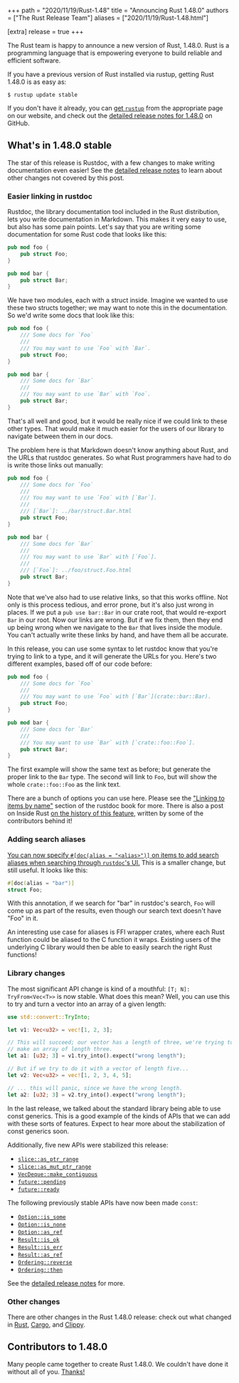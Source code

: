 +++
path = "2020/11/19/Rust-1.48"
title = "Announcing Rust 1.48.0"
authors = ["The Rust Release Team"]
aliases = ["2020/11/19/Rust-1.48.html"]

[extra]
release = true
+++

The Rust team is happy to announce a new version of Rust, 1.48.0. Rust is a
programming language that is empowering everyone to build reliable and
efficient software.

If you have a previous version of Rust installed via rustup, getting Rust
1.48.0 is as easy as:

```console
$ rustup update stable
```

If you don't have it already, you can [get `rustup`][install] from the
appropriate page on our website, and check out the [detailed release notes for
1.48.0][notes] on GitHub.

[install]: https://www.rust-lang.org/tools/install
[notes]: https://github.com/rust-lang/rust/blob/master/RELEASES.md#version-1480-2020-11-19

## What's in 1.48.0 stable

The star of this release is Rustdoc, with a few changes to make writing
documentation even easier! See the [detailed release notes][notes] to learn
about other changes not covered by this post.

### Easier linking in rustdoc

Rustdoc, the library documentation tool included in the Rust distribution,
lets you write documentation in Markdown. This makes it very easy to use, but
also has some pain points. Let's say that you are writing some documentation
for some Rust code that looks like this:

```rust
pub mod foo {
    pub struct Foo;
}

pub mod bar {
    pub struct Bar;
}
```

We have two modules, each with a struct inside. Imagine we wanted to use these
two structs together; we may want to note this in the documentation. So we'd
write some docs that look like this:

```rust
pub mod foo {
    /// Some docs for `Foo`
    ///
    /// You may want to use `Foo` with `Bar`.
    pub struct Foo;
}

pub mod bar {
    /// Some docs for `Bar`
    ///
    /// You may want to use `Bar` with `Foo`.
    pub struct Bar;
}
```

That's all well and good, but it would be really nice if we could link to these
other types. That would make it much easier for the users of our library to
navigate between them in our docs.

The problem here is that Markdown doesn't know anything about Rust, and the
URLs that rustdoc generates. So what Rust programmers have had to do is write
those links out manually:

```rust
pub mod foo {
    /// Some docs for `Foo`
    ///
    /// You may want to use `Foo` with [`Bar`].
    ///
    /// [`Bar`]: ../bar/struct.Bar.html
    pub struct Foo;
}

pub mod bar {
    /// Some docs for `Bar`
    ///
    /// You may want to use `Bar` with [`Foo`].
    ///
    /// [`Foo`]: ../foo/struct.Foo.html
    pub struct Bar;
}
```

Note that we've also had to use relative links, so that this works offline.
Not only is this process tedious, and error prone, but it's also just wrong
in places. If we put a `pub use bar::Bar` in our crate root, that would
re-export `Bar` in our root. Now our links are wrong. But if we fix them,
then they end up being wrong when we navigate to the `Bar` that lives inside
the module. You can't actually write these links by hand, and have them all
be accurate.

In this release, you can use some syntax to let rustdoc know that you're
trying to link to a type, and it will generate the URLs for you. Here's
two different examples, based off of our code before:

```rust
pub mod foo {
    /// Some docs for `Foo`
    ///
    /// You may want to use `Foo` with [`Bar`](crate::bar::Bar).
    pub struct Foo;
}

pub mod bar {
    /// Some docs for `Bar`
    ///
    /// You may want to use `Bar` with [`crate::foo::Foo`].
    pub struct Bar;
}
```

The first example will show the same text as before; but generate the proper
link to the `Bar` type. The second will link to `Foo`, but will show the whole
`crate::foo::Foo` as the link text.

There are a bunch of options you can use here. Please see the ["Linking to
items by name"][intra-docs] section of the rustdoc book for more. There is also
a post on Inside Rust [on the history of this feature][intra-history], written
by some of the contributors behind it!

[intra-docs]: https://doc.rust-lang.org/rustdoc/write-documentation/linking-to-items-by-name.html
[intra-history]: https://blog.rust-lang.org/inside-rust/2020/09/17/stabilizing-intra-doc-links.html

### Adding search aliases

[You can now specify `#[doc(alias = "<alias>")]` on items to add search
aliases when searching through `rustdoc`'s UI.][75740] This is a smaller change,
but still useful. It looks like this:

```rust
#[doc(alias = "bar")]
struct Foo;
```

With this annotation, if we search for "bar" in rustdoc's search, `Foo` will
come up as part of the results, even though our search text doesn't have
"Foo" in it.

An interesting use case for aliases is FFI wrapper crates, where each Rust
function could be aliased to the C function it wraps. Existing users of the
underlying C library would then be able to easily search the right Rust
functions!

[75740]: https://github.com/rust-lang/rust/pull/75740/

### Library changes

The most significant API change is kind of a mouthful: `[T; N]: TryFrom<Vec<T>>`
is now stable. What does this mean? Well, you can use this to try and turn
a vector into an array of a given length:

```rust
use std::convert::TryInto;

let v1: Vec<u32> = vec![1, 2, 3];

// This will succeed; our vector has a length of three, we're trying to
// make an array of length three.
let a1: [u32; 3] = v1.try_into().expect("wrong length");

// But if we try to do it with a vector of length five...
let v2: Vec<u32> = vec![1, 2, 3, 4, 5];

// ... this will panic, since we have the wrong length.
let a2: [u32; 3] = v2.try_into().expect("wrong length");
```

In the last release, we talked about the standard library being able to use
const generics. This is a good example of the kinds of APIs that we can add
with these sorts of features. Expect to hear more about the stabilization of
const generics soon.

Additionally, five new APIs were stabilized this release:

- [`slice::as_ptr_range`]
- [`slice::as_mut_ptr_range`]
- [`VecDeque::make_contiguous`]
- [`future::pending`]
- [`future::ready`]

The following previously stable APIs have now been made `const`:

- [`Option::is_some`]
- [`Option::is_none`]
- [`Option::as_ref`]
- [`Result::is_ok`]
- [`Result::is_err`]
- [`Result::as_ref`]
- [`Ordering::reverse`]
- [`Ordering::then`]

See the [detailed release notes][notes] for more.

[`Option::is_some`]: https://doc.rust-lang.org/std/option/enum.Option.html#method.is_some
[`Option::is_none`]: https://doc.rust-lang.org/std/option/enum.Option.html#method.is_none
[`Option::as_ref`]: https://doc.rust-lang.org/std/option/enum.Option.html#method.as_ref
[`Result::is_ok`]: https://doc.rust-lang.org/std/result/enum.Result.html#method.is_ok
[`Result::is_err`]: https://doc.rust-lang.org/std/result/enum.Result.html#method.is_err
[`Result::as_ref`]: https://doc.rust-lang.org/std/result/enum.Result.html#method.as_ref
[`Ordering::reverse`]: https://doc.rust-lang.org/std/cmp/enum.Ordering.html#method.reverse
[`Ordering::then`]: https://doc.rust-lang.org/std/cmp/enum.Ordering.html#method.then
[`slice::as_ptr_range`]: https://doc.rust-lang.org/std/primitive.slice.html#method.as_ptr_range
[`slice::as_mut_ptr_range`]: https://doc.rust-lang.org/std/primitive.slice.html#method.as_mut_ptr_range
[`VecDeque::make_contiguous`]: https://doc.rust-lang.org/std/collections/struct.VecDeque.html#method.make_contiguous
[`future::pending`]: https://doc.rust-lang.org/std/future/fn.pending.html
[`future::ready`]: https://doc.rust-lang.org/std/future/fn.ready.html

### Other changes

[relnotes-cargo]: https://doc.rust-lang.org/nightly/cargo/CHANGELOG.html#cargo-148-2020-11-19
[relnotes-clippy]: https://github.com/rust-lang/rust-clippy/blob/master/CHANGELOG.md#rust-148

There are other changes in the Rust 1.48.0 release: check out what changed in
[Rust][notes], [Cargo][relnotes-cargo], and [Clippy][relnotes-clippy].

## Contributors to 1.48.0

Many people came together to create Rust 1.48.0. We couldn't have done it
without all of you. [Thanks!](https://thanks.rust-lang.org/rust/1.48.0/)

